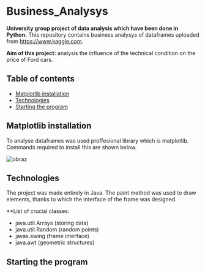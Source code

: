 # Business_Analysys

**University group project of data analysis which have been done in Python.**
This repository contains business analysys of dataframes uploaded from https://www.kaggle.com. 

**Aim of this project:** analysis the influence of the technical condition on the price of Ford cars.

## Table of contents
* [Matplotlib installation](#matplotlib-installation)
* [Technologies](#technologies)
* [Starting the program](#starting-the-program)

##  Matplotlib installation

To analyse dataframes was used proffesional library which is matplotlib. Commands required to install this are shown below.

![obraz](https://user-images.githubusercontent.com/77791657/172053226-c57ea2dc-165e-40d9-8e0b-cab537b83770.png)

## Technologies

The project was made entirely in Java. The paint method was used to draw elements, thanks to which the interface of the frame was designed.

**List of crucial classes:
* java.util.Arrays (storing data)
* java.util.Random (random points)
* javax.swing (frame interface)
* java.awt (geometric structures)

## Starting the program

##  




